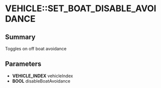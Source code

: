 # VEHICLE::SET_BOAT_DISABLE_AVOIDANCE

## Summary
Toggles on off boat avoidance

## Parameters
* **VEHICLE_INDEX** vehicleIndex
* **BOOL** disableBoatAvoidance